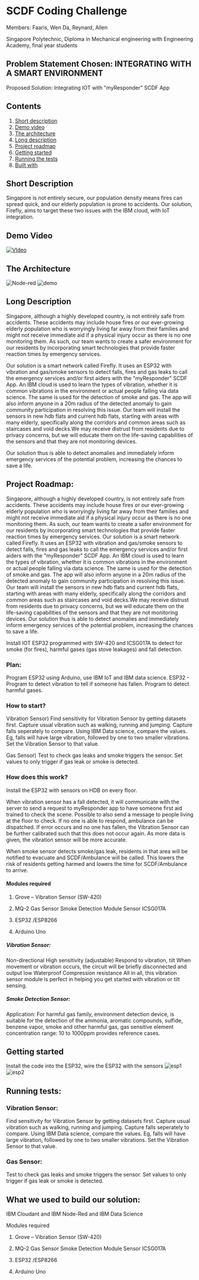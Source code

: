 # SCDF Coding Challenge

Members: Faaris, Wen Da, Reynard, Allen

Singapore Polytechnic, Diploma in Mechanical engineering with Engineering Academy, final year students


## Problem Statement Chosen: INTEGRATING WITH A SMART ENVIRONMENT

Proposed Solution: Integrating IOT with "myResponder" SCDF App

## Contents
1. [Short description](https://github.com/reynardyeo/EA05/blob/master/README.MD#short-description)
2. [Demo video](https://github.com/reynardyeo/EA05/blob/master/README.MD#demo-video)
3. [The architecture](https://github.com/reynardyeo/EA05/blob/master/README.MD#the-architecture)
4. [Long description](https://github.com/reynardyeo/EA05/blob/master/README.MD#long-description)
5. [Project roadmap](https://github.com/reynardyeo/EA05/blob/master/README.MD#project-roadmap)
6. [Getting started](https://github.com/reynardyeo/EA05/blob/master/README.MD#getting-started)
7. [Running the tests](https://github.com/reynardyeo/EA05/blob/master/README.MD#running-tests)
8. [Built with](https://github.com/reynardyeo/EA05/blob/master/README.MD#what-we-used-to-build-our-solution)


## Short Description 
Singapore is not entirely secure, our population density means fires can spread quick, and our elderly population is prone to accidents. Our solution, Firefly, aims to target these two issues with the IBM cloud, with IoT integration.


## Demo Video
[![VIdeo](http://img.youtube.com/vi/Imq1fiuDmfY/0.jpg)](http://www.youtube.com/watch?v=Imq1fiuDmfY)


## The Architecture
![Node-red](https://media.discordapp.net/attachments/701592981924216853/721280848321839124/Node-red.PNG)
![demo](https://media.discordapp.net/attachments/701592981924216853/721285855884607498/IBM_stuff_v4.png?width=1189&height=670)

## Long Description

Singapore, although a highly developed country, is not entirely safe from accidents. These accidents may include house fires or our ever-growing elderly population who is worryingly living far away from their families and might not receive immediate aid if a physical injury occur as there is no one monitoring them. As such, our team wants to create a safer environment for our residents by incorporating smart technologies that provide faster reaction times by emergency services.

Our solution is a smart network called Firefly. It uses an ESP32 with vibration and gas/smoke sensors to detect falls, fires and gas leaks to call the emergency services and/or first aiders with the "myResponder" SCDF App. An IBM cloud is used to learn the types of vibration, whether it is common vibrations in the environment or actual people falling via data science. The same is used for the detection of smoke and gas. The app will also inform anyone in a 20m radius of the detected anomaly to gain community participation in resolving this issue.
Our team will install the sensors in new hdb flats and current hdb flats, starting with areas with many elderly, specifically along the corridors and common areas such as staircases and void decks.We may receive distrust from residents due to privacy concerns, but we will educate them on the life-saving capabilities of the sensors and that they are not monitoring devices.

Our solution thus is able to detect anomalies and immediately inform emergency services of the potential problem, increasing the chances to save a life.

## Project Roadmap:

Singapore, although a highly developed country, is not entirely safe from accidents. These accidents may include house fires or our ever-growing elderly population who is worryingly living far away from their families and might not receive immediate aid if a physical injury occur as there is no one monitoring them. As such, our team wants to create a safer environment for our residents by incorporating smart technologies that provide faster reaction times by emergency services.
Our solution is a smart network called Firefly. It uses an ESP32 with vibration and gas/smoke sensors to detect falls, fires and gas leaks to call the emergency services and/or first aiders with the "myResponder" SCDF App. An IBM cloud is used to learn the types of vibration, whether it is common vibrations in the environment or actual people falling via data science. The same is used for the detection of smoke and gas. The app will also inform anyone in a 20m radius of the detected anomaly to gain community participation in resolving this issue.
Our team will install the sensors in new hdb flats and current hdb flats, starting with areas with many elderly, specifically along the corridors and common areas such as staircases and void decks.We may receive distrust from residents due to privacy concerns, but we will educate them on the life-saving capabilities of the sensors and that they are not monitoring devices.
Our solution thus is able to detect anomalies and immediately inform emergency services of the potential problem, increasing the chances to save a life.


Install IOT ESP32 programmed with SW-420 and ICSG017A to detect for smoke (for fires), harmful gases (gas stove leakages) and fall detection.

### Plan:
Program ESP32 using Arduino, use IBM IoT and IBM data science. 
ESP32  - Program to detect vibration to tell if someone has fallen. Program to detect harmful gases. 

### How to start?
Vibration Sensor) Find sensitivity for Vibration Sensor by getting datasets first. 
Capture usual vibration such as walking, running and jumping. Capture falls seperately to compare. 
Using IBM Data science, compare the values. 
Eg, falls will have large vibration, followed by one to two smaller vibrations. Set the Vibration Sensor to that value.

Gas Sensor) Test to check gas leaks and smoke triggers the sensor. Set values to only trigger if gas leak or smoke is detected.

### How does this work?
Install the ESP32 with sensors on HDB on every floor.

When vibration sensor has a fall detected, it will communicate with the server to send a request to myResponder app to have someone first aid trained to check the scene. Possible to also send a message to people living at the floor to check. If no one is able to respond, ambulance can be dispatched. If error occurs and no one has fallen, the Vibration Sensor can be further calibrated such that this does not occur again. As more data is given, the vibration sensor will be more accurate.

When smoke sensor detects smoke/gas leak, residents in that area will be notified to evacuate and SCDF/Ambulance will be called.
This lowers the risk of residents getting harmed and lowers the time for SCDF/Ambulance to arrive.


#### Modules required
1) Grove – Vibration Sensor (SW-420)

2) MQ-2 Gas Sensor Smoke Detection Module Sensor ICSG017A

3) ESP32 /ESP8266

4) Arduino Uno

##### Vibration Sensor:
Non-directional
High sensitivity (adjustable)
Respond to vibration, tilt
When movement or vibration occurs, the circuit will be briefly disconnected and output low
Waterproof
Compression resistance
All in all, this vibration sensor module is perfect in helping you get started with vibration or tilt sensing.

##### Smoke Detection Sensor:
Application:
For harmful gas family, environment detection device, is suitable for the detection of the ammonia, aromatic compounds, sulfide, benzene vapor, smoke and other harmful gas, gas
sensitive element concentration range: 10 to 1000ppm provides reference cases.

## Getting started
Install the code into the ESP32, wire the ESP32 with the sensors 
![esp1](https://raw.githubusercontent.com/reynardyeo/EA05/master/esp32-and-CCS811_schem.jpg)
![esp2](https://raw.githubusercontent.com/reynardyeo/EA05/master/D7s-Siesmic-Earthquake-vibration-detection-sensor-arduino-14core-02-892x1024.jpg)


## Running tests:
### Vibration Sensor: 
Find sensitivity for Vibration Sensor by getting datasets first. 
Capture usual vibration such as walking, running and jumping. Capture falls seperately to compare. 
Using IBM Data science, compare the values. 
Eg, falls will have large vibration, followed by one to two smaller vibrations. Set the Vibration Sensor to that value.

### Gas Sensor: 
Test to check gas leaks and smoke triggers the sensor. Set values to only trigger if gas leak or smoke is detected.

## What we used to build our solution:
IBM Cloudant and IBM Node-Red and IBM Data Science

Modules required
1) Grove – Vibration Sensor (SW-420)

2) MQ-2 Gas Sensor Smoke Detection Module Sensor ICSG017A

3) ESP32 /ESP8266

4) Arduino Uno
